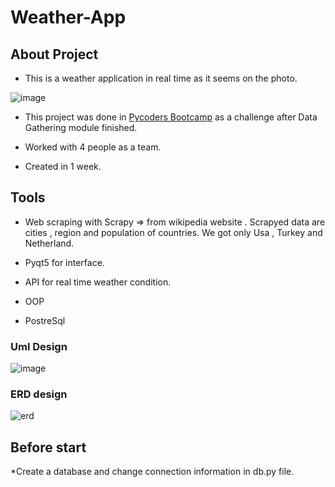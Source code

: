 # Weather-App

## About Project 

- This is a weather application in real time as it seems on the photo.

![image](https://user-images.githubusercontent.com/70334899/150202843-bbb9ee3d-3a6a-49d5-a3c2-e1e81cfaf24e.png)

- This project was done in [Pycoders Bootcamp](https://github.com/pycoders-nl) as a challenge after Data Gathering module finished. 

- Worked with 4 people as a team.

- Created in 1 week.

## Tools 

- Web scraping with Scrapy => from wikipedia website . Scrapyed data are cities , region and population of countries. We got only Usa , Turkey and Netherland.

- Pyqt5 for interface. 

- API for real time weather condition.

- OOP

- PostreSql

### Uml Design

![image](https://user-images.githubusercontent.com/70334899/150205450-e3c24971-291d-40fc-bd34-f95a804ada63.png)

### ERD design

![erd](https://user-images.githubusercontent.com/70334899/150205576-a038c134-9545-45c7-95be-fefb7aef939f.jpeg)


## Before start 

*Create a database and change connection information in db.py file.
